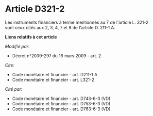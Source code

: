 # Article D321-2

Les instruments financiers à terme mentionnés au 7 de l'article L. 321-2 sont ceux cités aux 2, 3, 4, 7 et 8 de l'article D.
211-1 A.

**Liens relatifs à cet article**

_Modifié par_:

  - Décret n°2009-297 du 16 mars 2009 - art. 2

_Cite_:

  - Code monétaire et financier - art. D211-1 A
  - Code monétaire et financier - art. L321-2

_Cité par_:

  - Code monétaire et financier - art. D743-6-3 (VD)
  - Code monétaire et financier - art. D753-6-3 (VD)
  - Code monétaire et financier - art. D763-6-3 (VD)
